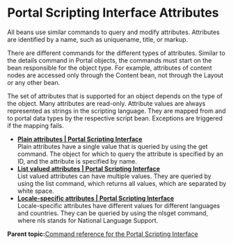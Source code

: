 # Portal Scripting Interface Attributes

All beans use similar commands to query and modify attributes. Attributes are identified by a name, such as uniquename, title, or markup.

There are different commands for the different types of attributes. Similar to the details command in Portal objects, the commands must start on the bean responsible for the object type. For example, attributes of content nodes are accessed only through the Content bean, not through the Layout or any other bean.

The set of attributes that is supported for an object depends on the type of the object. Many attributes are read-only. Attribute values are always represented as strings in the scripting language. They are mapped from and to portal data types by the respective script bean. Exceptions are triggered if the mapping fails.

-   **[Plain attributes \| Portal Scripting Interface](../admin-system/pl_attributes.md)**  
Plain attributes have a single value that is queried by using the get command. The object for which to query the attribute is specified by an ID, and the attribute is specified by name.
-   **[List valued attributes \| Portal Scripting Interface](../admin-system/lstvl_attributes.md)**  
List valued attributes can have multiple values. They are queried by using the list command, which returns all values, which are separated by white space.
-   **[Locale-specific attributes \| Portal Scripting Interface](../admin-system/lcl_spcf_att.md)**  
Locale-specific attributes have different values for different languages and countries. They can be queried by using the nlsget command, where nls stands for National Language Support.

**Parent topic:**[Command reference for the Portal Scripting Interface](../admin-system/adpsicrf.md)

